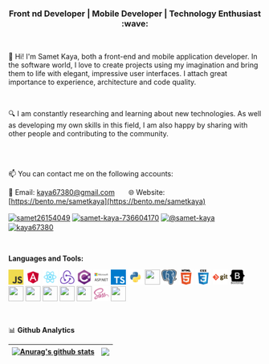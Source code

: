  <!--  <img align="center" src="https://github.com/Samettkaya/Samettkaya/blob/main/Orange%20and%20White%20Funny%20Dating%20Animated%20Video%20Presentation%20(2).gif" alt="AnhellO :: Top Langs" />
</a>  -->

<h3 align="center">Front nd Developer | Mobile Developer | Technology Enthusiast :wave:</h3>

<br/>

🎯 Hi! I'm Samet Kaya, both a front-end and mobile application developer. In the software world, I love to create projects using my imagination and bring them to life with elegant, impressive user interfaces. I attach great importance to experience, architecture and code quality.

<br/>

🔍 I am constantly researching and learning about new technologies. As well as developing my own skills in this field, I am also happy by sharing with other people and contributing to the community.

<br/>

 <!-- ![visitors](https://img.shields.io/badge/dynamic/json?color=informational&label=Profile%20views&query=value&url=https%3A%2F%2Fapi.countapi.xyz%2Fhit%2Fsamettkaya.sametkaya%2Freadme)  -->

<br/>

📫 You can contact me on the following accounts:

📧 Email: kaya67380@gmail.com   &nbsp; &nbsp; &nbsp;   🌐 Website: [https://bento.me/sametkaya](https://bento.me/sametkaya)

<p align="left">
<a href="https://twitter.com/samet26154049" target="blank"><img align="center" src="https://raw.githubusercontent.com/rahuldkjain/github-profile-readme-generator/master/src/images/icons/Social/twitter.svg" alt="samet26154049" height="30" width="40" /></a>
<a href="https://linkedin.com/in/samet-kaya-736604170" target="blank"><img align="center" src="https://raw.githubusercontent.com/rahuldkjain/github-profile-readme-generator/master/src/images/icons/Social/linked-in-alt.svg" alt="samet-kaya-736604170" height="30" width="40" /></a>
<a href="https://medium.com/@samet-kaya" target="blank"><img align="center" src="https://raw.githubusercontent.com/rahuldkjain/github-profile-readme-generator/master/src/images/icons/Social/medium.svg" alt="@samet-kaya" height="30" width="40" /></a>
<a href="https://www.hackerrank.com/kaya67380" target="blank"><img align="center" src="https://raw.githubusercontent.com/rahuldkjain/github-profile-readme-generator/master/src/images/icons/Social/hackerrank.svg" alt="kaya67380" height="30" width="40" /></a>
</p>



<br/>

 **Languages and Tools:**  

<code><img height="30" width="30" src="https://raw.githubusercontent.com/github/explore/80688e429a7d4ef2fca1e82350fe8e3517d3494d/topics/javascript/javascript.png"></code>
<code><img height="30" width="30" src="https://raw.githubusercontent.com/github/explore/80688e429a7d4ef2fca1e82350fe8e3517d3494d/topics/angular/angular.png"></code>
<code><img height="30" width="30" src="https://raw.githubusercontent.com/github/explore/80688e429a7d4ef2fca1e82350fe8e3517d3494d/topics/react/react.png"></code>
<code><img height="30" width="30" src="https://raw.githubusercontent.com/github/explore/80688e429a7d4ef2fca1e82350fe8e3517d3494d/topics/redux/redux.png"></code>
<code><img height="30" width="30" src="https://raw.githubusercontent.com/devicons/devicon/master/icons/csharp/csharp-original.svg"/></code>
<code><img height="30" width="30" src="https://raw.githubusercontent.com/github/explore/80688e429a7d4ef2fca1e82350fe8e3517d3494d/topics/aspnet/aspnet.png"></code>
<code><img height="30" width="30" src="https://raw.githubusercontent.com/github/explore/80688e429a7d4ef2fca1e82350fe8e3517d3494d/topics/typescript/typescript.png"></code>
<code><img height="30" width="30" src="https://raw.githubusercontent.com/github/explore/80688e429a7d4ef2fca1e82350fe8e3517d3494d/topics/python/python.png"></code>
<code><img height="30" width="30" src="https://www.svgrepo.com/show/303229/microsoft-sql-server-logo.svg" /></code>
<code><img height="30" width="30" src="https://raw.githubusercontent.com/github/explore/80688e429a7d4ef2fca1e82350fe8e3517d3494d/topics/postgresql/postgresql.png"></code>
<code><img height="30" width="30" src="https://raw.githubusercontent.com/github/explore/80688e429a7d4ef2fca1e82350fe8e3517d3494d/topics/html/html.png"></code>
<code><img height="30" width="30" src="https://raw.githubusercontent.com/github/explore/80688e429a7d4ef2fca1e82350fe8e3517d3494d/topics/css/css.png"></code>
<code><img height="30" width="30" src="https://raw.githubusercontent.com/github/explore/80688e429a7d4ef2fca1e82350fe8e3517d3494d/topics/git/git.png"></code>
<code><img height="30" width="30" src="https://raw.githubusercontent.com/devicons/devicon/master/icons/bootstrap/bootstrap-plain-wordmark.svg" alt="bootstrap" /></code>
<code><img height="30" width="30" src="https://www.vectorlogo.zone/logos/figma/figma-icon.svg" /></code>
<code><img height="30" width="30" src="https://www.vectorlogo.zone/logos/firebase/firebase-icon.svg" /></code>
<code><img height="30" width="30" src="https://www.vectorlogo.zone/logos/heroku/heroku-icon.svg" /></code>
<code><img height="30" width="30" src="https://raw.githubusercontent.com/prplx/svg-logos/5585531d45d294869c4eaab4d7cf2e9c167710a9/svg/materialize.svg" /></code>
<code><img height="30" width="30" src="https://www.vectorlogo.zone/logos/tailwindcss/tailwindcss-icon.svg" /></code>
<code><img height="30" width="30" src="https://raw.githubusercontent.com/devicons/devicon/master/icons/sass/sass-original.svg" /></code>
<code><img height="30" width="30" src="https://www.vectorlogo.zone/logos/getpostman/getpostman-icon.svg" /></code>

<br/>

📊 **Github Analytics**

| <a href="https://github.com/samettkaya/github-readme-stats"><img align="center" src="https://github-readme-stats.vercel.app/api?username=samettkaya&show_icons=true&include_all_commits=true&theme=buefy&hide_border=true" alt="Anurag's github stats" /></a> | <a href="https://github.com/samettkaya/github-readme-stats"><img align="center" src="https://github-readme-stats.vercel.app/api/top-langs/?username=samettkaya&layout=compact&theme=buefy&hide_border=true" /></a> |
| ------------- | ------------- |







